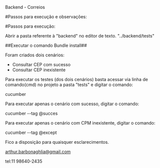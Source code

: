 Backend - Correios

#Passos para execução e observações:

#Passos para execução:

Abrir a pasta referente à "backend" no editor de texto.
 "../backend/tests"

##Executar o comando Bundle install##

Foram criados dois cenários:

 - Consultar CEP com sucesso
 - Consultar CEP inexistente

Para executar os testes (dos dois cenários) basta acessar via linha de comando(cmd) no projeto a pasta "tests" e digitar o comando:

cucumber

Para executar apenas o cenário com sucesso, digitar o comando:

cucumber --tag @succes

Para executar apenas o cenário com CPM inexistente, digitar o comando:

cucumber --tag @except


Fico a disposição para quaisquer esclarecimentos.

arthur.barbonaghlia@gmail.com 

tel:11 98640-2435

